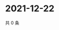 # 2021-12-22

共 0 条

<!-- BEGIN WEIBO -->
<!-- 最后更新时间 Wed Dec 22 2021 23:15:38 GMT+0800 (China Standard Time) -->

<!-- END WEIBO -->
